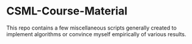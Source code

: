 CSML-Course-Material
====================

This repo contains a few miscellaneous scripts generally created to implement algorithms or convince myself empirically of various results.
